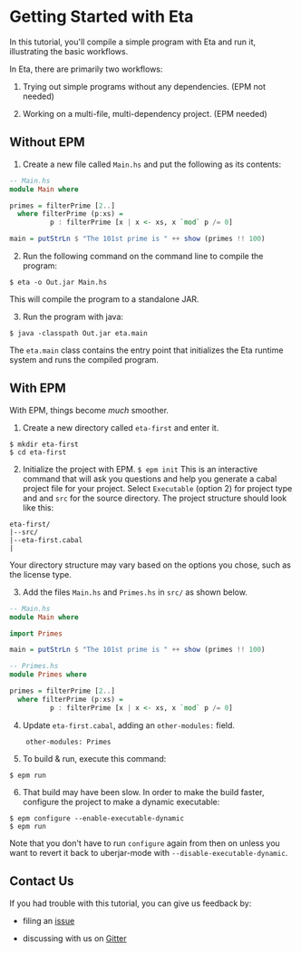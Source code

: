 # Getting Started with Eta

In this tutorial, you'll compile a simple program with Eta and run it, illustrating the basic workflows.

In Eta, there are primarily two workflows:

1. Trying out simple programs without any dependencies. (EPM not needed)

2. Working on a multi-file, multi-dependency project. (EPM needed)

## Without EPM

1. Create a new file called `Main.hs` and put the following as its contents:
  ```haskell
  -- Main.hs
  module Main where
  
  primes = filterPrime [2..]
    where filterPrime (p:xs) =
            p : filterPrime [x | x <- xs, x `mod` p /= 0]

  main = putStrLn $ "The 101st prime is " ++ show (primes !! 100)
  ```

2. Run the following command on the command line to compile the program:

  ```$ eta -o Out.jar Main.hs```

  This will compile the program to a standalone JAR.

3. Run the program with java:

  ```$ java -classpath Out.jar eta.main```

  The `eta.main` class contains the entry point that initializes the Eta runtime system and runs the compiled program.

## With EPM

With EPM, things become *much* smoother.

1. Create a new directory called `eta-first` and enter it.
  ```
  $ mkdir eta-first
  $ cd eta-first
  ```

2. Initialize the project with EPM.
  ```$ epm init```
  This is an interactive command that will ask you questions and help you generate a cabal project file for your project. Select `Executable` (option 2) for project type and and `src` for the source directory. The project structure should look like this:
  ```
  eta-first/
  |--src/
  |--eta-first.cabal
  |
  ```
  Your directory structure may vary based on the options you chose, such as the license type.

3. Add the files `Main.hs` and `Primes.hs` in `src/` as shown below.
  ```haskell
  -- Main.hs
  module Main where

  import Primes

  main = putStrLn $ "The 101st prime is " ++ show (primes !! 100)
  ```

  ```haskell
  -- Primes.hs
  module Primes where

  primes = filterPrime [2..]
    where filterPrime (p:xs) =
            p : filterPrime [x | x <- xs, x `mod` p /= 0]
  ```
4. Update `eta-first.cabal`, adding an `other-modules:` field.

  ```    other-modules: Primes```

5. To build & run, execute this command:

  ```$ epm run```

6. That build may have been slow. In order to make the build faster, configure the project to make a dynamic executable:

  ```
  $ epm configure --enable-executable-dynamic
  $ epm run
  ```
  Note that you don't have to run `configure` again from then on unless you want to revert it back to uberjar-mode with `--disable-executable-dynamic`.

## Contact Us

If you had trouble with this tutorial, you can give us feedback by:

- filing an [issue](https://github.com/typelead/eta/issues/new)

- discussing with us on [Gitter](https://gitter.im/typelead/eta) 
